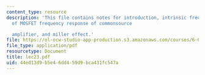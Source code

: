 ```yaml
---
content_type: resource
description: 'This file contains notes for introduction, intrinsic frequency response
  of MOSFET frequency response of commonsource

  amplifier, and miller effect.'
file: https://ol-ocw-studio-app-production.s3.amazonaws.com/courses/6-012-microelectronic-devices-and-circuits-fall-2005/44ed13d9b5e46dd459d9bca431fc547a_lec23.pdf
file_type: application/pdf
resourcetype: Document
title: lec23.pdf
uid: 44ed13d9-b5e4-6dd4-59d9-bca431fc547a
---
```

